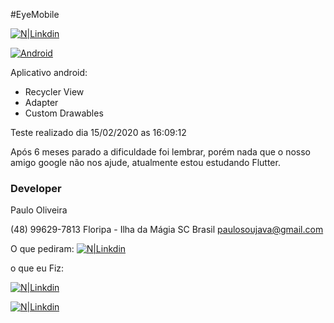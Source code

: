 #EyeMobile

[![N|Linkdin](https://news.comschool.com.br/wp-content/uploads/2017/12/icone-linkedin-300x127.jpg)](https://www.linkedin.com/in/paulo-oliveira-92127b1a0/)

[![Android](https://travis-ci.org/joemccann/dillinger.svg?branch=master)](https://github.com/paulosoujava/eyemobile/tree/master/app)


Aplicativo android:
  - Recycler View
  - Adapter
  - Custom Drawables

Teste realizado dia 15/02/2020 as 16:09:12


Após 6 meses parado a dificuldade foi lembrar, porém nada que o nosso amigo google não nos ajude, atualmente estou estudando Flutter.



### Developer

Paulo Oliveira

(48) 99629-7813
Floripa - Ilha da Mágia SC Brasil
paulosoujava@gmail.com

O que pediram:
[![N|Linkdin](https://media-exp1.licdn.com/dms/image/C4D22AQFxXQPzq0-fMw/feedshare-shrink_1280/0?e=1584576000&v=beta&t=J-3jfllCYWBlxzdBqZM5tL7w0zZ40pmqmwsNj3bp91A)](https://www.linkedin.com/in/paulo-oliveira-92127b1a0/)

o que eu Fiz:

[![N|Linkdin](https://media-exp1.licdn.com/dms/image/C4D22AQHbw2a8NZzQUA/feedshare-shrink_1280/0?e=1584576000&v=beta&t=4YcjGbQqJiSry1BLVzWi9-vKALvKS6DCK2q4urz1dWc)](https://www.linkedin.com/in/paulo-oliveira-92127b1a0/)

[![N|Linkdin](https://media-exp1.licdn.com/dms/image/C4D22AQFWkRQa7-spIA/feedshare-shrink_800/0?e=1584576000&v=beta&t=v9IXR307nvvEvDAFWzFlzgSUaNPYSN8ulV8mHM1goDA)](https://www.linkedin.com/in/paulo-oliveira-92127b1a0/)


